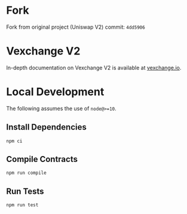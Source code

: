 # Fork
Fork from original project (Uniswap V2) commit: `4dd5906`

# Vexchange V2

In-depth documentation on Vexchange V2 is available at [vexchange.io](https://docs.vexchange.io/docs/v2).

# Local Development

The following assumes the use of `node@>=10`.

## Install Dependencies

`npm ci`

## Compile Contracts

`npm run compile`

## Run Tests

`npm run test`

